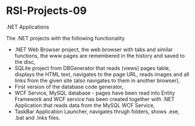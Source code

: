 RSI-Projects-09
===============

.NET Applications

The .NET projects with the following functionality
- .NET Web Browser project, the web browser with tabs and similar functions, the www pages are remembered in the history and saved to the disc,
- SQLite project from DBGenerator that reads (views) pages table, displays the HTML text, navigates to the page URL, reads images and all links from the given site (also navigates to them in another browser),
- First version of the database code generator,
- WCF Service, MySQL database - pages have been read into Entity Framework and WCF service has been created together with .NET Application that reads data from the MySQL WCF Service,
- TaskBar Application Launcher, navigates thrugh folders, shows .exe, .bat and .lnks files.
